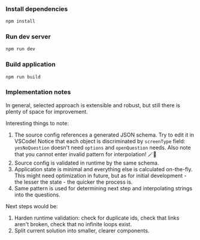 ### Install dependencies

```sh
npm install
```

### Run dev server

```sh
npm run dev
```

### Build application

```sh
npm run build
```

### Implementation notes

In general, selected approach is extensible and robust, but still there is plenty of space for improvement.

Interesting things to note:

1. The source config references a generated JSON schema. Try to edit it in VSCode! Notice that each object is discriminated by `screenType` field: `yesNoQuestion` doesn't need `options` and `openQuestion` needs. Also note that you cannot enter invalid pattern for interpolation! 🪄🔮
2. Source config is validated in runtime by the same schema.
3. Application state is minimal and everything else is calculated on-the-fly. This might need optimization in future, but as for initial development - the lesser the state - the quicker the process is.
4. Same pattern is used for determining next step and interpolating strings into the questions.

Next steps would be:

1. Harden runtime validation: check for duplicate ids, check that links aren't broken, check that no infinite loops exist.
2. Split current solution into smaller, clearer components.
